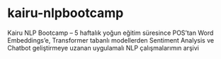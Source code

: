 # kairu-nlpbootcamp
Kairu NLP Bootcamp – 5 haftalık yoğun eğitim süresince POS’tan Word Embeddings’e, Transformer tabanlı modellerden Sentiment Analysis ve Chatbot geliştirmeye uzanan uygulamalı NLP çalışmalarımın arşivi
